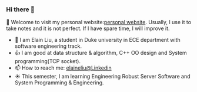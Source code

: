 ### Hi there 👋
:gift_heart: Welcome to visit my personal website:[personal website](https://peiruliu.cn/). Usually, I use it to take notes and it is not perfect. If I have spare time, I will improve it.

- 🔭 I am Elain Liu, a student in Duke university in ECE department with software engineering track.
- :thumbsup: I am good at data structure & algorithm, C++ OO design and System programming(TCP socket).
- 📫 How to reach me: [elaineliu@Linkedin](https://www.linkedin.com/in/elaineliu219/)
- :sunny: This semester, I am learning Engineering Robust Server Software and System Programming & Engineering. 
